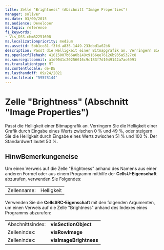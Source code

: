 ```yaml
---
title: Zelle "Brightness" (Abschnitt "Image Properties")
manager: soliver
ms.date: 03/09/2015
ms.audience: Developer
ms.topic: reference
f1_keywords:
- Vis_DSS.chm82251608
ms.localizationpriority: medium
ms.assetid: 5bb1cc81-f3fd-a835-1449-233dbd1a62b6
description: Passt die Helligkeit einer Bitmapgrafik an. Verringern Sie die Helligkeit einer Grafik durch Eingabe eines Werts zwischen 0 % und 49 %, oder steigern Sie die Helligkeit durch Eingabe eines Werts zwischen 51 % und 100 %. Der Standardwert lautet 50 %.
ms.openlocfilehash: 41615007b66a0b148c9166ee76126b935a5327c8
ms.sourcegitcommit: a1d9041c20256616c9c183f7d1049142a7ac6991
ms.translationtype: MT
ms.contentlocale: de-DE
ms.lasthandoff: 09/24/2021
ms.locfileid: "59578144"
---
```

# <a name="brightness-cell-image-properties-section"></a>Zelle "Brightness" (Abschnitt "Image Properties")

Passt die Helligkeit einer Bitmapgrafik an. Verringern Sie die Helligkeit einer Grafik durch Eingabe eines Werts zwischen 0 % und 49 %, oder steigern Sie die Helligkeit durch Eingabe eines Werts zwischen 51 % und 100 %. Der Standardwert lautet 50 %.
  
## <a name="remarks"></a>HinwBemerkungeneise

Um einen Verweis auf die Zelle "Brightness" anhand des Namens aus einer anderen Formel oder aus einem Programm mithilfe der **CellsU-Eigenschaft** abzurufen, verwenden Sie Folgendes: 
  
|||
|:-----|:-----|
| Zellenname:  <br/> | Helligkeit  <br/> |
   
Verwenden Sie die **CellsSRC-Eigenschaft** mit den folgenden Argumenten, um einen Verweis auf die Zelle "Brightness" anhand des Indexes eines Programms abzurufen: 
  
|||
|:-----|:-----|
| Abschnittsindex:  <br/> |**visSectionObject** <br/> |
| Zeilenindex:  <br/> |**visRowImage** <br/> |
| Zellenindex:  <br/> |**visImageBrightness** <br/> |
   

